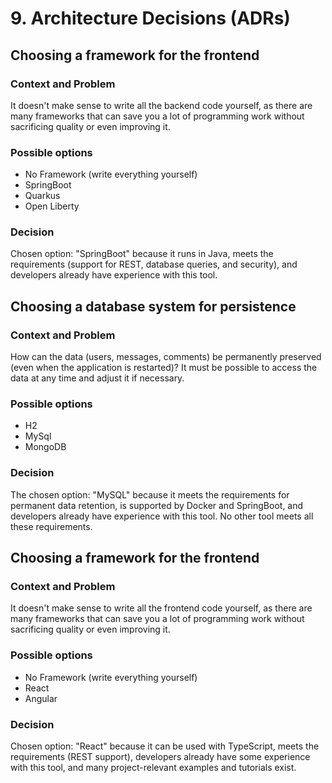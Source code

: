 # 9. Architecture Decisions (ADRs)

## Choosing a framework for the frontend
### Context and Problem
It doesn't make sense to write all the backend code yourself, 
as there are many frameworks that can save you a lot of programming work without sacrificing quality or even improving it.

### Possible options
* No Framework (write everything yourself)
* SpringBoot
* Quarkus
* Open Liberty

### Decision
Chosen option: "SpringBoot" because it runs in Java, meets the requirements (support for REST, database queries, and security), 
and developers already have experience with this tool.

## Choosing a database system for persistence
### Context and Problem
How can the data (users, messages, comments) be permanently preserved (even when the application is restarted)?
It must be possible to access the data at any time and adjust it if necessary.

### Possible options
* H2
* MySql
* MongoDB

### Decision
The chosen option: "MySQL" because it meets the requirements for permanent data retention, 
is supported by Docker and SpringBoot, and developers already have experience with this tool.
No other tool meets all these requirements.

## Choosing a framework for the frontend
### Context and Problem
It doesn't make sense to write all the frontend code yourself, 
as there are many frameworks that can save you a lot of programming work without sacrificing quality or even improving it.

### Possible options
* No Framework (write everything yourself)
* React
* Angular

### Decision
Chosen option: "React" because it can be used with TypeScript, meets the requirements (REST support), 
developers already have some experience with this tool, and many project-relevant examples and tutorials exist.